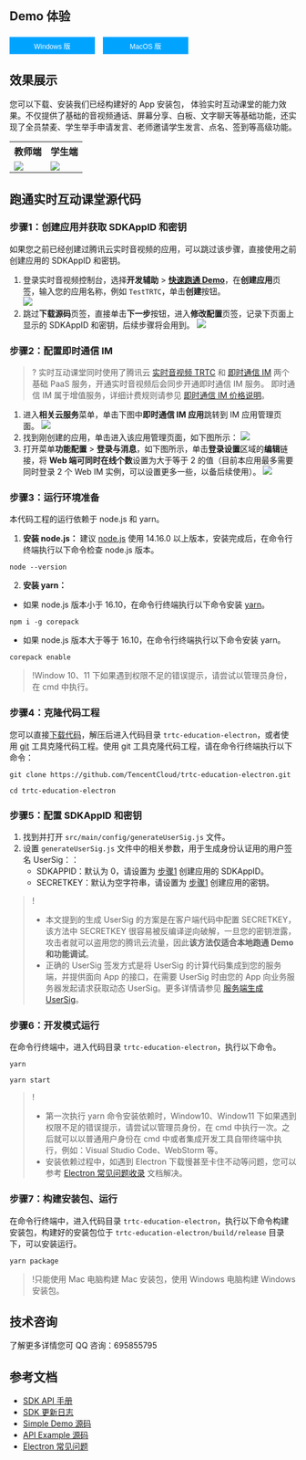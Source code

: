 ## Demo 体验
<input type="button" value="Windows 版" style="height: 30px;width: 150px;min-width: 24px;background-color: #00a4ff;color: #fff;border: 1px solid #00a4ff;line-height: 30px;text-align: center;display: inline-block;cursor: pointer;outline: 0 none;box-sizing: border-box;text-decoration: none;font-size: 12px;white-space: nowrap;margin-right:10px;"  onclick="window.open('https://web.sdk.qcloud.com/trtc/electron/download/solution/education-v2/TRTCEducationElectron-windows-latest.zip')" />

<input type="button" value="MacOS 版" style="height: 30px;width: 150px;margin-top: 5px;min-width: 24px;background-color: #00a4ff;color: #fff;border: 1px solid #00a4ff;line-height: 30px;text-align: center;display: inline-block;cursor: pointer;outline: 0 none;box-sizing: border-box;text-decoration: none;font-size: 12px;white-space: nowrap;" onclick="window.open('https://web.sdk.qcloud.com/trtc/electron/download/solution/education-v2/TRTCEducationElectron-mac-latest.zip')" />

## 效果展示
您可以下载、安装我们已经构建好的 App 安装包， 体验实时互动课堂的能力效果。不仅提供了基础的音视频通话、屏幕分享、白板、文字聊天等基础功能，还实现了全员禁麦、学生举手申请发言、老师邀请学生发言、点名、签到等高级功能。

<table>
<tr><th style="text-align:center">教师端</th><th style="text-align:center">学生端</th><tr>
<tr><td><img src="https://web.sdk.qcloud.com/trtc/electron/download/resources/education-v2/preview-teacher.gif"/></td><td><img src="https://web.sdk.qcloud.com/trtc/electron/download/resources/education-v2/preview-student.gif"/></td><tr>
</table>

## 跑通实时互动课堂源代码
[](id:step1)
### 步骤1：创建应用并获取 SDKAppID 和密钥
如果您之前已经创建过腾讯云实时音视频的应用，可以跳过该步骤，直接使用之前创建应用的 SDKAppID 和密钥。

1. 登录实时音视频控制台，选择**开发辅助** > **[快速跑通 Demo](https://console.cloud.tencent.com/trtc/quickstart)**，在**创建应用**页签，输入您的应用名称，例如 `TestTRTC`，单击**创建**按钮。  
![](https://qcloudimg.tencent-cloud.cn/raw/82cfe02c5a2752311cc24ee91f109769.png)
2. 跳过**下载源码**页签，直接单击**下一步**按钮，进入**修改配置**页签，记录下页面上显示的 SDKAppID 和密钥，后续步骤将会用到。
![](https://qcloudimg.tencent-cloud.cn/raw/11d39bf7db12604ce62546a5a8e2eb40.png)

[](id:step2)
### 步骤2：配置即时通信 IM
>? 实时互动课堂同时使用了腾讯云 [实时音视频 TRTC](https://cloud.tencent.com/document/product/647/16788) 和 [即时通信 IM](https://cloud.tencent.com/document/product/269) 两个基础 PaaS 服务，开通实时音视频后会同步开通即时通信 IM 服务。 即时通信 IM 属于增值服务，详细计费规则请参见 [即时通信 IM 价格说明](https://cloud.tencent.com/document/product/269/11673)。

1. 进入**相关云服务**菜单，单击下图中**即时通信 IM 应用**跳转到 IM 应用管理页面。
![](https://qcloudimg.tencent-cloud.cn/raw/673eea54650d3fd62aa7499dfd0db39d.png)
2. 找到刚创建的应用，单击进入该应用管理页面，如下图所示：
![](https://qcloudimg.tencent-cloud.cn/raw/fba11fe331d1d9de2423ad6f75026c33.png)
3. 打开菜单**功能配置** > **登录与消息**，如下图所示，单击**登录设置**区域的**编辑**链接，将 **Web 端可同时在线个数**设置为大于等于 2 的值（目前本应用最多需要同时登录 2 个 Web IM 实例，可以设置更多一些，以备后续使用）。
![](https://qcloudimg.tencent-cloud.cn/raw/86fef12084d3ad37b9671a9167651f40.png)

[](id:step3)
### 步骤3：运行环境准备
本代码工程的运行依赖于 node.js 和 yarn。

1. **安装 node.js：**
建议 [node.js](https://nodejs.org/en/download/) 使用 14.16.0 以上版本，安装完成后，在命令行终端执行以下命令检查 node.js 版本。
```
node --version
```
2. **安装 yarn：**
 - 如果 node.js 版本小于 16.10，在命令行终端执行以下命令安装 [yarn](https://yarnpkg.com/getting-started/install)。
```
npm i -g corepack
```
 - 如果 node.js 版本大于等于 16.10，在命令行终端执行以下命令安装 yarn。
```
corepack enable
```
>!Window 10、11 下如果遇到权限不足的错误提示，请尝试以管理员身份，在 cmd 中执行。



[](id:step4)
### 步骤4：克隆代码工程

您可以直接[下载代码](https://github.com/TencentCloud/trtc-education-electron)，解压后进入代码目录 `trtc-education-electron`，或者使用 [git](https://git-scm.com/downloads) 工具克隆代码工程。使用 git 工具克隆代码工程，请在命令行终端执行以下命令：

```
git clone https://github.com/TencentCloud/trtc-education-electron.git

cd trtc-education-electron
```

[](id:step5)
### 步骤5：配置 SDKAppID 和密钥
1. 找到并打开 `src/main/config/generateUserSig.js` 文件。
2. 设置 `generateUserSig.js` 文件中的相关参数，用于生成身份认证用的用户签名 UserSig：：
   - SDKAPPID：默认为 0，请设置为 [步骤1](#step1) 创建应用的 SDKAppID。
   - SECRETKEY：默认为空字符串，请设置为 [步骤1](#step1) 创建应用的密钥。

>!
>- 本文提到的生成 UserSig 的方案是在客户端代码中配置 SECRETKEY，该方法中 SECRETKEY 很容易被反编译逆向破解，一旦您的密钥泄露，攻击者就可以盗用您的腾讯云流量，因此**该方法仅适合本地跑通 Demo 和功能调试**。
>- 正确的 UserSig 签发方式是将 UserSig 的计算代码集成到您的服务端，并提供面向 App 的接口，在需要 UserSig 时由您的 App 向业务服务器发起请求获取动态 UserSig。更多详情请参见 [服务端生成 UserSig](https://cloud.tencent.com/document/product/647/17275#Server)。

[](id:step6)
### 步骤6：开发模式运行
在命令行终端中，进入代码目录 `trtc-education-electron`，执行以下命令。
```
yarn

yarn start
```
>!
>- 第一次执行 yarn 命令安装依赖时，Window10、Window11 下如果遇到权限不足的错误提示，请尝试以管理员身份，在 cmd 中执行一次。之后就可以以普通用户身份在 cmd 中或者集成开发工具自带终端中执行，例如：Visual Studio Code、WebStorm 等。
>- 安装依赖过程中，如遇到 Electron 下载慢甚至卡住不动等问题，您可以参考 [Electron 常见问题收录](https://cloud.tencent.com/developer/article/1616668) 文档解决。

[](id:step7)
### 步骤7：构建安装包、运行
在命令行终端中，进入代码目录 `trtc-education-electron`，执行以下命令构建安装包，构建好的安装包位于 `trtc-education-electron/build/release` 目录下，可以安装运行。

```
yarn package
```

>!只能使用 Mac 电脑构建 Mac 安装包，使用 Windows 电脑构建 Windows 安装包。

[](id:QQ)
## 技术咨询
了解更多详情您可 QQ 咨询：<dx-tag-link link="#QQ" tag="技术交流群">695855795</dx-tag-link>

## 参考文档

- [SDK API 手册](https://web.sdk.qcloud.com/trtc/electron/doc/zh-cn/trtc_electron_sdk/index.html)
- [SDK 更新日志](https://cloud.tencent.com/document/product/647/43117)
- [Simple Demo 源码](https://github.com/LiteAVSDK/TRTC_Electron/tree/main/TRTCSimpleDemo)
- [API Example 源码](https://github.com/LiteAVSDK/TRTC_Electron/tree/main/TRTC-API-Example)
- [Electron 常见问题](https://cloud.tencent.com/document/product/647/62562)
